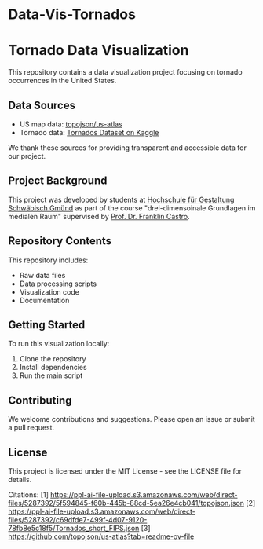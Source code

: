# Data-Vis-Tornados
# Tornado Data Visualization

This repository contains a data visualization project focusing on tornado occurrences in the United States.

## Data Sources

- US map data: [topojson/us-atlas](https://github.com/topojson/us-atlas)
- Tornado data: [Tornados Dataset on Kaggle](https://www.kaggle.com/datasets/sujaykapadnis/tornados)

We thank these sources for providing transparent and accessible data for our project.

## Project Background

This project was developed by students at [Hochschule für Gestaltung Schwäbisch Gmünd]([https://www.hfg-gmuend.de/]) as part of the course "drei-dimensoinale Grundlagen im medialen Raum" supervised by [Prof. Dr. Franklin Castro]([https://skizata.xyz/]).

## Repository Contents

This repository includes:

- Raw data files
- Data processing scripts
- Visualization code
- Documentation

## Getting Started

To run this visualization locally:

1. Clone the repository
2. Install dependencies
3. Run the main script

## Contributing

We welcome contributions and suggestions. Please open an issue or submit a pull request.

## License

This project is licensed under the MIT License - see the LICENSE file for details.

Citations:
[1] https://ppl-ai-file-upload.s3.amazonaws.com/web/direct-files/5287392/5f594845-f60b-445b-88cd-5ea26e4cb041/topojson.json
[2] https://ppl-ai-file-upload.s3.amazonaws.com/web/direct-files/5287392/c69dfde7-499f-4d07-9120-78fb8e5c18f5/Tornados_short_FIPS.json
[3] https://github.com/topojson/us-atlas?tab=readme-ov-file
